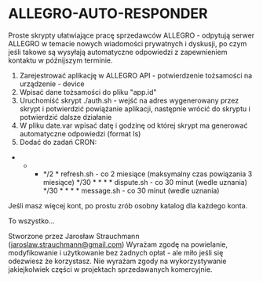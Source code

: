 # ALLEGRO-AUTO-RESPONDER

Proste skrypty ułatwiające pracę sprzedawców ALLEGRO - odpytują serwer ALLEGRO w temacie nowych wiadomości prywatnych i dyskusji, po czym jeśli takowe są wysyłają automatyczne odpowiedzi z zapewnieniem kontaktu w późnijszym terminie.

1. Zarejestrować aplikację w ALLEGRO API - potwierdzenie tożsamości na urządzenie - device
2. Wpisać dane tożsamości do pliku "app.id"
3. Uruchomiść skrypt ./auth.sh - wejść na adres wygenerowany przez skrypt i potwierdzić powiążanie aplikacji, następnie wrócić do skryptu i potwierdzić dalsze działanie
4. W pliku date.var wpisać datę i godzinę od której skrypt ma generować automatyczne odpowiedzi (format Is)
5. Dodać do zadań CRON:
* * * */2 * refresh.sh - co 2 miesiące (maksymalny czas powiązania 3 miesiące)
*/30 * * * * dispute.sh - co 30 minut (wedle uznania)
*/30 * * * * message.sh - co 30 minut (wedle uznania)

Jeśli masz więcej kont, po prostu zrób osobny katalog dla każdego konta.

To wszystko...

Stworzone przez Jarosław Strauchmann (jaroslaw.strauchmann@gmail.com)
Wyrażam zgodę na powielanie, modyfikowanie i użytkowanie bez żadnych opłat - ale miło jeśli się odezwiesz że korzystasz.
Nie wyrażam zgody na wykorzystywanie jakiejkolwiek części w projektach sprzedawanych komercyjnie.

